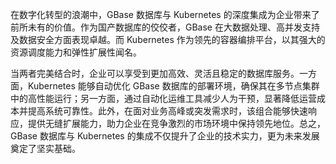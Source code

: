 在数字化转型的浪潮中，GBase 数据库与 Kubernetes 的深度集成为企业带来了前所未有的价值。作为国产数据库的佼佼者，GBase 在大数据处理、高并发支持及数据安全方面表现卓越。而 Kubernetes 作为领先的容器编排平台，以其强大的资源调度能力和弹性扩展性闻名。

当两者完美结合时，企业可以享受到更加高效、灵活且稳定的数据库服务。一方面，Kubernetes 能够自动优化 GBase 数据库的部署环境，确保其在多节点集群中的高性能运行；另一方面，通过自动化运维工具减少人为干预，显著降低运营成本并提高系统可靠性。此外，在面对业务高峰或突发需求时，该组合能够快速响应，提供无缝扩展能力，助力企业在竞争激烈的市场环境中保持领先地位。总之，GBase 数据库与 Kubernetes 的集成不仅提升了企业的技术实力，更为未来发展奠定了坚实基础。